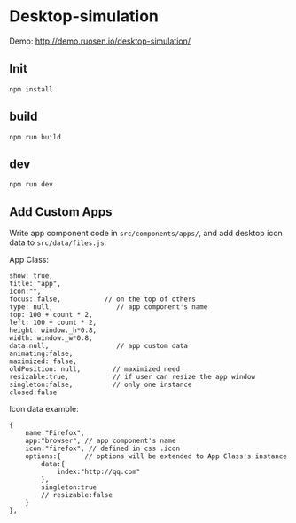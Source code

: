 Desktop-simulation
======================

Demo: http://demo.ruosen.io/desktop-simulation/

## Init
 
 ```
 npm install
 ```
 
## build
 
 ```
 npm run build
 ```
 
## dev
 
 ```
 npm run dev
 ```
 
## Add Custom Apps
 
 Write app component code in `src/components/apps/`, and add desktop icon data to `src/data/files.js`.
 
 App Class:
 
 ```
 show: true, 
 title: "app",
 icon:"",
 focus: false,           // on the top of others
 type: null,                // app component's name
 top: 100 + count * 2,
 left: 100 + count * 2,
 height: window._h*0.8,
 width: window._w*0.8,
 data:null,                 // app custom data
 animating:false,
 maximized: false,
 oldPosition: null,        // maximized need
 resizable:true,           // if user can resize the app window
 singleton:false,          // only one instance
 closed:false               
 ```
 
 Icon data example:
 
 ```
 {
     name:"Firefox",
     app:"browser", // app component's name
     icon:"firefox", // defined in css .icon
     options:{      // options will be extended to App Class's instance
         data:{  
             index:"http://qq.com" 
         },
         singleton:true
         // resizable:false
     }
 }, 
 ```